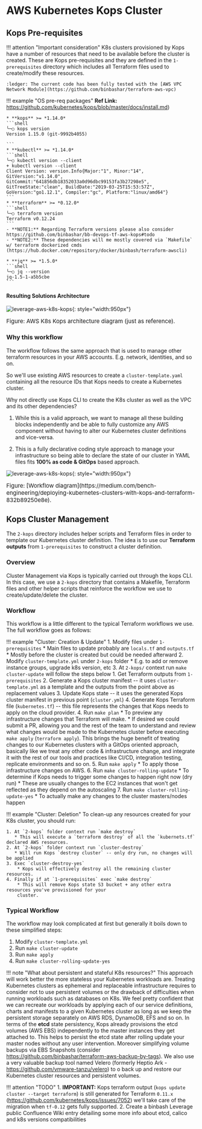 # AWS Kubernetes Kops Cluster

## Kops Pre-requisites

!!! attention "Important consideration"
    K8s clusters provisioned by Kops have a number of resources that need to be available before the
    cluster is created. These are Kops pre-requisites and they are defined in the `1-prerequisites`
    directory which includes all Terraform files used to create/modify these resources.

    :ledger: The current code has been fully tested with the [AWS VPC Network Module](https://github.com/binbashar/terraform-aws-vpc)

!!! example "OS pre-req packages"
    **Ref Link:** https://github.com/kubernetes/kops/blob/master/docs/install.md)
    
    * **kops** >= *1.14.0*
    ```shell
    ╰─○ kops version                                                                                      
    Version 1.15.0 (git-9992b4055)
    
    ```
    * **kubectl** >= *1.14.0*
    ```shell
    ╰─○ kubectl version --client
    + kubectl version --client
    Client Version: version.Info{Major:"1", Minor:"14", GitVersion:"v1.14.0", GitCommit:"641856db18352033a0d96dbc99153fa3b27298e5", GitTreeState:"clean", BuildDate:"2019-03-25T15:53:57Z", GoVersion:"go1.12.1", Compiler:"gc", Platform:"linux/amd64"}
    ```
    * **terraform** >= *0.12.0*
    ```shell
    ╰─○ terraform version
    Terraform v0.12.24
    ```
    - **NOTE1:** Regarding Terraform versions please also consider https://github.com/binbashar/bb-devops-tf-aws-kops#todo
    - **NOTE2:** These dependencies will me mostly covered via `Makefile` w/ terraform dockerized cmds (https://hub.docker.com/repository/docker/binbash/terraform-awscli)
    
    * **jq** >= *1.5.0*
    ```shell
    ╰─○ jq --version
    jq-1.5-1-a5b5cbe
    ```

#### Resulting Solutions Architecture
![leverage-aws-k8s-kops](../../../assets/images/diagrams/aws-k8s-kops.png "Leverage"){: style="width:950px"}
<figcaption style="font-size:15px">Figure: AWS K8s Kops architecture diagram (just as reference).</figcaption>


### Why this workflow
The workflow follows the same approach that is used to manage other terraform resources in your AWS accounts.
E.g. network, identities, and so on.

So we'll use existing AWS resources to create a `cluster-template.yaml` containing all the resource
IDs that Kops needs to create a Kubernetes cluster.

Why not directly use Kops CLI to create the K8s cluster as well as the VPC and its other dependencies?

1. While this is a valid approach, we want to manage all these building blocks independently and be able to
fully customize any AWS component without having to alter our Kubernetes cluster definitions and vice-versa.

2. This is a fully declarative coding style approach to manage your infrastructure so being able to declare
the state of our cluster in YAML files fits **100% as code & GitOps** based approach.

![leverage-aws-k8s-kops](../../../assets/images/diagrams/aws-k8s-kops-tf.png "Leverage"){: style="width:950px"}
<figcaption style="font-size:15px">Figure: [Workflow diagram](https://medium.com/bench-engineering/deploying-kubernetes-clusters-with-kops-and-terraform-832b89250e8e).</figcaption>

## Kops Cluster Management
The `2-kops` directory includes helper scripts and Terraform files in order to template our Kubernetes
cluster definition. The idea is to use our **Terraform outputs** from `1-prerequisites` to construct a cluster definition.

### Overview
Cluster Management via Kops is typically carried out through the kops CLI. In this case, we use a `2-kops` directory that contains a Makefile, Terraform files and other helper scripts that reinforce the workflow we use to create/update/delete the cluster.

### Workflow
This workflow is a little different to the typical Terraform workflows we use. The full workflow goes as follows:

!!! example "Cluster: Creation & Update"
    1. Modify files under `1-prerequisites`
       * Main files to update probably are `locals.tf` and `outputs.tf`
       * Mostly before the cluster is created but could be needed afterward
    2. Modify `cluster-template.yml` under `2-kops` folder
       * E.g. to add or remove instance groups, upgrade k8s version, etc
    3. At `2-kops/` context run `make cluster-update` will follow the steps below
       1. Get Terraform outputs from `1-prerequisites`
       2. Generate a Kops cluster manifest -- it uses `cluster-template.yml` as a template and the outputs from the point above as replacement values
       3. Update Kops state -- it uses the generated Kops cluster manifest in previous point (`cluster.yml`)
       4. Generate Kops Terraform file (`kubernetes.tf`) -- this file represents the changes that Kops needs to apply on the cloud provider.
    4. Run `make plan`
       * To preview any infrastructure changes that Terraform will make.
       * If desired we could submit a PR, allowing you and the rest of the team to understand and review what changes would
       be made to the Kubernetes cluster before executing `make apply` (`terraform apply`). This brings the huge benefit
       of treating changes to our Kubernetes clusters with a GitOps oriented approach, basically like we treat any other
       code & infrastructure change, and integrate it with the rest of our tools and practices like CI/CD, integration
       testing, replicate environments and so on.
    5. Run `make apply`
       * To apply those infrastructure changes on AWS.
    6. Run `make cluster-rolling-update`
       * To determine if Kops needs to trigger some changes to happen right now (dry run)
       * These are usually changes to the EC2 instances that won't get reflected as they depend on the autoscaling
    7. Run `make cluster-rolling-update-yes`
       * To actually make any changes to the cluster masters/nodes happen
 
!!! example "Cluster: Deletion"
    To clean-up any resources created for your K8s cluster, you should run:
    
    1. At `2-kops` folder context run `make destroy`
       * This will execute a `terraform destroy` of all the `kubernets.tf` declared AWS resources.
    2. At `2-kops` folder context run `cluster-destroy`
       * Will run Kops `destroy cluster` -- only dry run, no changes will be applied
    3. Exec `cluster-destroy-yes`
        * Kops will effectively destroy all the remaining cluster resources.
    4. Finally if at `1-prerequisites` exec `make destroy`
        * This will remove Kops state S3 bucket + any other extra resources you've provisioned for your
        cluster.

### Typical Workflow
The workflow may look complicated at first but generally it boils down to these simplified steps:
1. Modify `cluster-template.yml`
2. Run `make cluster-update`
3. Run `make apply`
4. Run `make cluster-rolling-update-yes`

!!! note "What about persistent and stateful K8s resources?"
    This approach will work better the more stateless your Kubernetes workloads are.
    Treating Kubernetes clusters as ephemeral and replaceable infrastructure requires to consider
    not to use persistent volumes or the drawback of difficulties when running workloads such as
    databases on K8s. We feel pretty confident that we can recreate our workloads by applying each
    of our service definitions, charts and manifests to a given Kubernetes cluster as long as we keep
    the persistent storage separately on AWS RDS, DynamoDB, EFS and so on. In terms of the **etcd**
    state persistency, Kops already provisions the etcd volumes (AWS EBS) independently to the master
    instances they get attached to. This helps to persist the etcd state after rolling update your master
    nodes without any user intervention. Moreover simplifying volume backups via EBS Snapshots
    (consider https://github.com/binbashar/terraform-aws-backup-by-tags). We also use a very valuable
    backup tool named Velero (formerly Heptio Ark - https://github.com/vmware-tanzu/velero) to o back
    up and restore our Kubernetes cluster resources and persistent volumes.


!!! attention "TODO"
    1. **IMPORTANT:** Kops terraform output (`kops update cluster --target terraform`) is still generated for Terraform `0.11.x`
          (https://github.com/kubernetes/kops/issues/7052) we'll take care of the migration when `tf-0.12` gets fully supported.
    2. Create a binbash Leverage public Confluence Wiki entry detailing some more info about etcd, calico and k8s versions
    compatibilities

